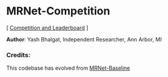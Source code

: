 # MRNet-Competition
[ [Competition and Leaderboard](https://stanfordmlgroup.github.io/competitions/mrnet/) ]

**Author**: Yash Bhalgat, Independent Researcher, Ann Arbor, MI

### Credits:
This codebase has evolved from [MRNet-Baseline](https://github.com/aneergaard/MRNet)
